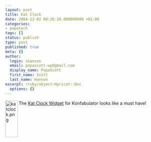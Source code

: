 ```yaml
---
layout: post
title: Kat Clock
date: 2004-12-02 08:26:28.000000000 +01:00
categories:
- papatech
tags: []
status: publish
type: post
published: true
meta: {}
author:
  login: shanson
  email: papascott-wp@gmail.com
  display_name: PapaScott
  first_name: Scott
  last_name: Hanson
excerpt: !ruby/object:Hpricot::Doc
  options: {}
---
```

<p><a href="http://www.widgetgallery.com/view.php?widget=36308"><img alt="katclock.png" src="http://www.papascott.de/archives/fotos/katclock.png" width="40" height="117" border="0" align="left" /></a> The <a href="http://www.widgetgallery.com/view.php?widget=36308">Kat Clock Widget</a> for Konfabulator looks like a must have!<br clear="all" /></p>

